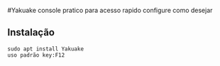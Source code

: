  
#Yakuake
    console pratico para acesso rapido configure como desejar 
 ## Instalação
    sudo apt install Yakuake
    uso padrão key:F12
